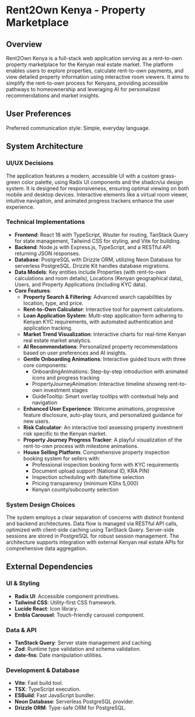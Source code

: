 # Rent2Own Kenya - Property Marketplace

## Overview
Rent2Own Kenya is a full-stack web application serving as a rent-to-own property marketplace for the Kenyan real estate market. The platform enables users to explore properties, calculate rent-to-own payments, and view detailed property information using interactive room viewers. It aims to simplify the rent-to-own process for Kenyans, providing accessible pathways to homeownership and leveraging AI for personalized recommendations and market insights.

## User Preferences
Preferred communication style: Simple, everyday language.

## System Architecture

### UI/UX Decisions
The application features a modern, accessible UI with a custom grass-green color palette, using Radix UI components and the shadcn/ui design system. It is designed for responsiveness, ensuring optimal viewing on both mobile and desktop devices. Interactive elements like a virtual room viewer, intuitive navigation, and animated progress trackers enhance the user experience.

### Technical Implementations
- **Frontend**: React 18 with TypeScript, Wouter for routing, TanStack Query for state management, Tailwind CSS for styling, and Vite for building.
- **Backend**: Node.js with Express.js, TypeScript, and a RESTful API returning JSON responses.
- **Database**: PostgreSQL with Drizzle ORM, utilizing Neon Database for serverless PostgreSQL. Drizzle Kit handles database migrations.
- **Data Models**: Key entities include Properties (with rent-to-own calculations and room details), Locations (Kenyan geographical data), Users, and Property Applications (including KYC data).
- **Core Features**:
    - **Property Search & Filtering**: Advanced search capabilities by location, type, and price.
    - **Rent-to-Own Calculator**: Interactive tool for payment calculations.
    - **Loan Application System**: Multi-step application form adhering to Kenyan KYC requirements, with automated authentication and application tracking.
    - **Market Trend Visualization**: Interactive charts for real-time Kenyan real estate market analytics.
    - **AI Recommendations**: Personalized property recommendations based on user preferences and AI insights.
    - **Gentle Onboarding Animations**: Interactive guided tours with three core components:
        - OnboardingAnimations: Step-by-step introduction with animated icons and progress tracking
        - PropertyJourneyAnimation: Interactive timeline showing rent-to-own investment stages
        - GuideTooltip: Smart overlay tooltips with contextual help and navigation
    - **Enhanced User Experience**: Welcome animations, progressive feature disclosure, auto-play tours, and personalized guidance for new users.
    - **Risk Calculator**: An interactive tool assessing property investment risk specific to the Kenyan market.
    - **Property Journey Progress Tracker**: A playful visualization of the rent-to-own process with milestone animations.
    - **House Selling Platform**: Comprehensive property inspection booking system for sellers with:
        - Professional inspection booking form with KYC requirements
        - Document upload support (National ID, KRA PIN)
        - Inspection scheduling with date/time selection
        - Pricing transparency (minimum KShs 5,000)
        - Kenyan county/subcounty selection

### System Design Choices
The system employs a clear separation of concerns with distinct frontend and backend architectures. Data flow is managed via RESTful API calls, optimized with client-side caching using TanStack Query. Server-side sessions are stored in PostgreSQL for robust session management. The architecture supports integration with external Kenyan real estate APIs for comprehensive data aggregation.

## External Dependencies

### UI & Styling
- **Radix UI**: Accessible component primitives.
- **Tailwind CSS**: Utility-first CSS framework.
- **Lucide React**: Icon library.
- **Embla Carousel**: Touch-friendly carousel component.

### Data & API
- **TanStack Query**: Server state management and caching.
- **Zod**: Runtime type validation and schema validation.
- **date-fns**: Date manipulation utilities.

### Development & Database
- **Vite**: Fast build tool.
- **TSX**: TypeScript execution.
- **ESBuild**: Fast JavaScript bundler.
- **Neon Database**: Serverless PostgreSQL provider.
- **Drizzle ORM**: Type-safe ORM for PostgreSQL.